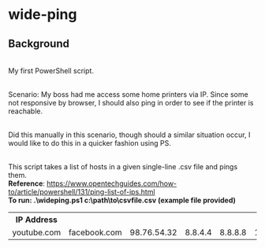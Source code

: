 # wide-ping

## Background

</br> My first PowerShell script. 
 
</br> Scenario: My boss had me access some home printers via IP. Since some not responsive by browser, I should also ping in order to see if the printer is reachable. 

</br> Did this manually in this scenario, though should a similar situation occur, I would
like to do this in a quicker fashion using PS.

</br> This script takes a list of hosts in a given single-line .csv file and pings them.
</br> <b>Reference</b>: https://www.opentechguides.com/how-to/article/powershell/131/ping-list-of-ips.html
</br><b>To run: .\wideping.ps1 c:\path\to\csvfile.csv (example file provided)
 
<p>
 <table style="width:100%">
   <tr>
    <th>IP Address</th>
   </tr>
   <tr>
    <td>youtube.com</td>
    <td>facebook.com</td>
    <td>98.76.54.32</td>
    <td>8.8.4.4</td>
    <td>8.8.8.8</td>
    <td>192.168.1.1</td>
    <td>192.168.1.10</td>
    <td>123.45.67.89</td>
    <td>10.8.0.1</td>
    <td>10.10.10.10</td>
  </tr>
</table>
</img src="https://hosting.photobucket.com/images/i/trillz3/psdemo.PNG?width=1920&height=1080&fit=bounds">
</p>
 
 










 

